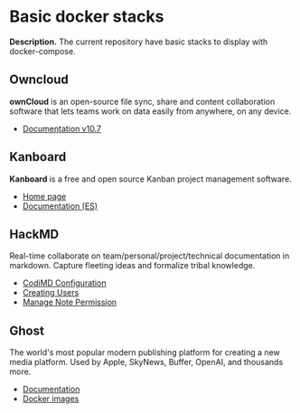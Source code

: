 # Basic docker stacks

**Description.** The current repository have basic stacks to display with docker-compose.

## Owncloud

**ownCloud** is an open-source file sync, share and content collaboration software that lets 
teams work on data easily from anywhere, on any device.

- [Documentation v10.7](https://doc.owncloud.com/server/10.7/)

## Kanboard

**Kanboard** is a free and open source Kanban project management software.

- [Home page](https://kanboard.org/)
- [Documentation (ES)](https://docs.kanboard.org/es/latest/)

## HackMD

Real-time collaborate on team/personal/project/technical documentation in markdown. Capture fleeting ideas and formalize tribal knowledge.

- [CodiMD Configuration](https://hackmd.io/c/codimd-documentation/%2Fs%2Fcodimd-configuration)
- [Creating Users](https://github.com/hackmdio/codimd/blob/master/bin/manage_users)
- [Manage Note Permission](https://hackmd.io/@codimd/note-permission#Manage-Note-Permission)

## Ghost

The world's most popular modern publishing platform for creating a new media platform. Used by Apple,
SkyNews, Buffer, OpenAI, and thousands more.

- [Documentation](https://ghost.org/docs/)
- [Docker images](https://hub.docker.com/_/ghost)

